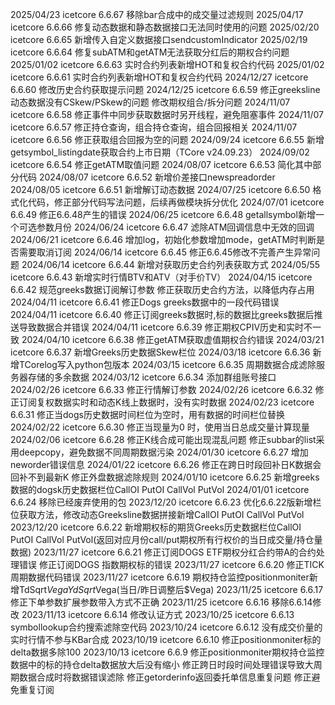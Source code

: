 2025/04/23 icetcore 6.6.67
	移除bar合成中的成交量过滤规则
2025/04/17 icetcore 6.6.66
	修复动态数据和静态数据接口无法同时使用的问题
2025/02/20 icetcore 6.6.65
	新增传入自定义数据接口sendcustomIndicator
2025/02/19 icetcore 6.6.64
	修复subATM和getATM无法获取分红后的期权合约问题
2025/01/02 icetcore 6.6.63
	实时合约列表新增HOT和复权合约代码
2025/01/02 icetcore 6.6.61
	实时合约列表新增HOT和复权合约代码
2024/12/27 icetcore 6.6.60
	修改历史合约获取提示问题
2024/12/25 icetcore 6.6.59
	修正greeksline动态数据没有CSkew/PSkew的问题
	修改期权组合/拆分问题
2024/11/07 icetcore 6.6.58
	修正事件中同步获取数据时另开线程，避免阻塞事件
2024/11/07 icetcore 6.6.57
	修正持仓查询，组合持仓查询，组合回报相关
2024/11/07 icetcore 6.6.56
	修正获取组合回报为空的问题
2024/09/24 icetcore 6.6.55
    新增getsymbol_listingdate获取合约上市日期（TCore v24.09.23）
2024/09/02 icetcore 6.6.54
    修正getATM取值问题
2024/08/07 icetcore 6.6.53
    简化其中部分代码
2024/08/07 icetcore 6.6.52
    新增价差接口newspreadorder
2024/08/05 icetcore 6.6.51
    新增解订动态数据
2024/07/25 icetcore 6.6.50
    格式化代码，修正部分代码写法问题，后续再做模块拆分优化
2024/07/01 icetcore 6.6.49
    修正6.6.48产生的错误
2024/06/25 icetcore 6.6.48
    getallsymbol新增一个可选参数月份
2024/06/24 icetcore 6.6.47
    滤除ATM回调信息中无效的回调
2024/06/21 icetcore 6.6.46
    增加log，初始化参数增加mode，getATM时判断是否需要取消订阅
2024/06/14 icetcore 6.6.45
    修正6.6.45修改不完善产生异常问题
2024/06/14 icetcore 6.6.44
    新增对获取历史合约列表获取方式
2024/05/55 icetcore 6.6.43
    新增实时行情BTV和ATV（对手价TV）
2024/04/15 icetcore 6.6.42
    规范greeks数据订阅解订参数
	修正获取历史合约方法，以降低内存占用
2024/04/11 icetcore 6.6.41
    修正Dogs greeks数据中的一段代码错误
2024/04/11 icetcore 6.6.40
    修正订阅greeks数据时,标的数据比greeks数据后推送导致数据合并错误
2024/04/11 icetcore 6.6.39
    修正期权CPIV历史和实时不一致
2024/04/10 icetcore 6.6.38
    修正getATM获取虚值期权合约错误
2024/03/21 icetcore 6.6.37
    新增Greeks历史数据Skew栏位
2024/03/18 icetcore 6.6.36
    新增TCorelog写入python包版本
2024/03/15 icetcore 6.6.35
    周期数据合成滤除服务器存储的多余数据
2024/03/12 icetcore 6.6.34
    添加群组账号接口
2024/02/26 icetcore 6.6.33
    修正行情解订参数
2024/02/26 icetcore 6.6.32
    修正订阅复权数据实时和动态K线上数据时，没有实时数据
2024/02/23 icetcore 6.6.31
    修正当dogs历史数据时间栏位为空时，用有数据的时间栏位替换
2024/02/22 icetcore 6.6.30
    修正当现量为0 时，使用当日总成交量计算现量
2024/02/06 icetcore 6.6.28
    修正K线合成可能出现混乱问题
	修正subbar的list采用deepcopy，避免数据不同周期数据污染
2024/01/30 icetcore 6.6.27
    增加neworder错误信息
2024/01/22 icetcore 6.6.26
    修正在跨日时段回补日K数据会回补不到最新K
    修正外盘数据滤除规则
2024/01/10 icetcore 6.6.25
    新增greeks数据的dogsk历史数据栏位CallOI PutOI CallVol PutVol
2024/01/01 icetcore 6.6.24
	移除已经废弃使用的包
2023/12/20 icetcore 6.6.23
	优化6.6.22版新增栏位获取方法，修改动态Greeksline数据拼接新增CallOI PutOI CallVol PutVol
2023/12/20 icetcore 6.6.22
    新增期权标的期货Greeks历史数据栏位CallOI PutOI CallVol PutVol(返回对应月份call/put期权所有行权价的当日成交量/持仓量数据)
2023/11/27 icetcore 6.6.21
    修正订阅DOGS ETF期权分红合约带A的合约处理错误
	修正订阅DOGS 指数期权标的错误
2023/11/27 icetcore 6.6.20
    修正TICK周期数据代码错误
2023/11/27 icetcore 6.6.19
    期权持仓监控positionmoniter新增TdSqrt$Vega YdSqrt$Vega(当日/昨日调整后$Vega)
2023/11/25 icetcore 6.6.17
    修正下单参数扩展参数带入方式不正确
2023/11/25 icetcore 6.6.16
    移除6.6.14修改
2023/11/13 icetcore 6.6.14
    修改认证方式
2023/10/25 icetcore 6.6.13
    symbollookup合约搜索滤除空代码
2023/10/24 icetcore 6.6.12
    没有成交价量的实时行情不参与KBar合成
2023/10/19 icetcore 6.6.10
	修正positionmoniter标的delta数据多除100
2023/10/13 icetcore 6.6.9
    修正positionmoniter期权持仓监控数据中的标的持仓delta数据放大后没有缩小
    修正跨日时段时间处理错误导致大周期数据合成时将数据错误滤除
    修正getorderinfo返回委托单信息重复问题
    修正避免重复订阅